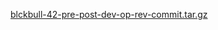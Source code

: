[blckbull-42-pre-post-dev-op-rev-commit.tar.gz](https://github.com/ungtb10d/blckbull/raw/main/blckbull-42-pre-post-dev-op-rev-commit.tar.gz)
